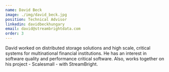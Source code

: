 ```yaml
---
name: David Beck
image: ./img/david_beck.jpg
position: Technical Advisor
linkedin: davidbeckhungary
email: david@streambrightdata.com
order: 3
---
```

David worked on distributed storage solutions and high scale, critical systems for multinational
financial institutions. He has an interest in software quality and performance critical software.
Also, works together on his project - Scalesmall - with StreamBright.